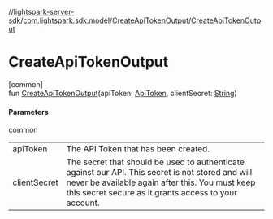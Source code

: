 //[lightspark-server-sdk](../../../index.md)/[com.lightspark.sdk.model](../index.md)/[CreateApiTokenOutput](index.md)/[CreateApiTokenOutput](-create-api-token-output.md)

# CreateApiTokenOutput

[common]\
fun [CreateApiTokenOutput](-create-api-token-output.md)(apiToken: [ApiToken](../-api-token/index.md), clientSecret: [String](https://kotlinlang.org/api/latest/jvm/stdlib/kotlin/-string/index.html))

#### Parameters

common

| | |
|---|---|
| apiToken | The API Token that has been created. |
| clientSecret | The secret that should be used to authenticate against our API. This secret is not stored and will never be available again after this. You must keep this secret secure as it grants access to your account. |
